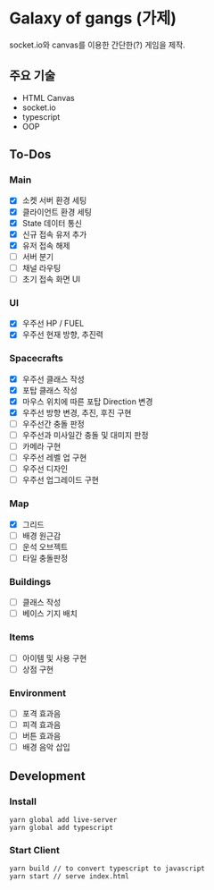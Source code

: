 # Galaxy of gangs (가제)

socket.io와 canvas를 이용한 간단한(?) 게임을 제작.

## 주요 기술

- HTML Canvas
- socket.io
- typescript
- OOP

## To-Dos

### Main
- [x] 소켓 서버 환경 세팅
- [x] 클라이언트 환경 세팅
- [x] State 데이터 통신
- [x] 신규 접속 유저 추가
- [x] 유저 접속 해제
- [ ] 서버 분기
- [ ] 채널 라우팅
- [ ] 초기 접속 화면 UI

### UI
- [x] 우주선 HP / FUEL
- [x] 우주선 현재 방향, 추진력

### Spacecrafts
- [x] 우주선 클래스 작성
- [x] 포탑 클래스 작성
- [x] 마우스 위치에 따른 포탑 Direction 변경
- [x] 우주선 방향 변경, 추진, 후진 구현
- [ ] 우주선간 충돌 판정
- [ ] 우주선과 미사일간 충돌 및 대미지 판정
- [ ] 카메라 구현
- [ ] 우주선 레벨 업 구현
- [ ] 우주선 디자인
- [ ] 우주선 업그레이드 구현

### Map
- [x] 그리드
- [ ] 배경 원근감
- [ ] 운석 오브젝트
- [ ] 타일 충돌판정

### Buildings
- [ ] 클래스 작성
- [ ] 베이스 기지 배치

### Items
- [ ] 아이템 및 사용 구현
- [ ] 상점 구현

### Environment
- [ ] 포격 효과음
- [ ] 피격 효과음
- [ ] 버튼 효과음
- [ ] 배경 음악 삽입

## Development

### Install

```
yarn global add live-server
yarn global add typescript
```

### Start Client

```
yarn build // to convert typescript to javascript
yarn start // serve index.html
```

